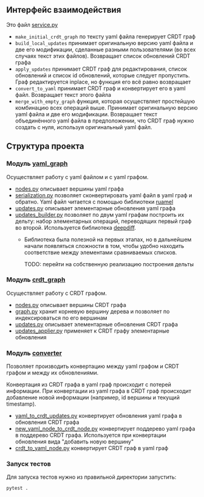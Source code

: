 ## Интерфейс взаимодействия

Это файл [service.py](./service.py)
* `make_initial_crdt_graph` по тексту yaml файла генерирует CRDT граф
* `build_local_updates` принимает оригинальную версию yaml файла и две его модификации, сделанные разными пользователями (во всех случаях текст этих файлов). Возвращает список обновлений CRDT графа 
* `apply_updates` принимает CRDT граф для редактирования, список обновлений и список id обновлений, которые следует пропустить. Граф редактируется inplace, но функция его всё равно возвращает
* `convert_to_yaml` принимает CRDT граф и конвертирует его в yaml файл. Возвращает текст этого файла
* `merge_with_empty_graph` функция, которая осуществляет простейшую комбинацию всех операций выше. 
Принимает оригинальную версию yaml файла и две его модификации.
Возвращает текст объединённого yaml файла в предположении, что CRDT граф нужно создать с нуля, используя оригинальный yaml файл.


## Структура проекта

### Модуль [yaml_graph](./yaml_graph)

Осуществляет работу с yaml файлом и с yaml графом.

* [nodes.py](./yaml_graph/nodes.py) описывает вершины yaml графа
* [serialization.py](./yaml_graph/serialization.py) позволяет сконвертировать yaml файл в yaml граф и обратно. Yaml файл читается с помощью библиотеки [ruamel](https://yaml.readthedocs.io/en/latest/)
* [updates.py](./yaml_graph/updates.py) описывает элементарные обновления yaml графа
* [updates_builder.py](./yaml_graph/updates_builder.py) позволяет по двум yaml графам построить их дельту: набор элементарных операций, переводящих первый граф во второй. Используется библиотека 
[deepdiff](https://deepdiff.readthedocs.io/en/latest/). 
  * Библиотека была полезной на первых этапах, но в дальнейшем начали появляться сложности в том, чтобы удобно находить соответствие между элементами сравниваемых списков.
  
    TODO: перейти на собственную реализацию построения дельты 


### Модуль [crdt_graph](./crdt_graph)

Осуществляет работу с CRDT графом.

* [nodes.py](./crdt_graph/nodes.py) описывает вершины CRDT графа
* [graph.py](./crdt_graph/graph.py) хранит корневую вершину дерева и позволяет по индексироваться по его вершинам
* [updates.py](./crdt_graph/updates.py) описывает элементарные обновления CRDT графа
* [updates_applier.py](./crdt_graph/updates_applier.py) применяет к CRDT графу элементарные обновления 


### Модуль [converter](./converter)

Позволяет производить конвертацию между yaml графом и CRDT графом и между их обновлениями.

Конвертация из CRDT графа в yaml граф происходит с потерей информации. При конвертации из yaml графа в CRDT граф происходит добавление новой информации (например, id вершины и текущий timestamp).

* [yaml_to_crdt_updates.py](./converter/yaml_to_crdt_updates.py) конвертирует обновления yaml графа в обновления CRDT графа
* [new_yaml_node_to_crdt_node.py](./converter/new_yaml_node_to_crdt_node.py) конвертирует поддерево yaml графа в поддерево CRDT графа. Используется при конвертации обновления вида "добавить новую вершину"
* [crdt_to_yaml_node.py](./converter/crdt_to_yaml_node.py) конвертирует CRDT граф в yaml граф 


### Запуск тестов

Для запуска тестов нужно из правильной директории запустить: 

```bash
pytest .
```
